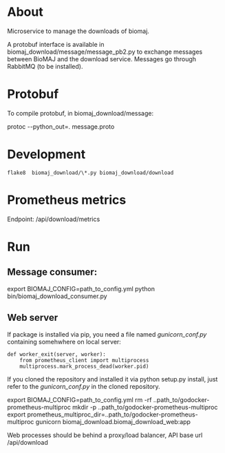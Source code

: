 # About

Microservice to manage the downloads of biomaj.

A protobuf interface is available in biomaj_download/message/message_pb2.py to exchange messages between BioMAJ and the download service.
Messages go through RabbitMQ (to be installed).

# Protobuf

To compile protobuf, in biomaj_download/message:

protoc --python_out=. message.proto

# Development

    flake8  biomaj_download/\*.py biomaj_download/download

# Prometheus metrics

Endpoint: /api/download/metrics


# Run

## Message consumer:
export BIOMAJ_CONFIG=path_to_config.yml
python bin/biomaj_download_consumer.py

## Web server

If package is installed via pip, you need a file named *gunicorn_conf.py* containing somehwhere on local server:

    def worker_exit(server, worker):
        from prometheus_client import multiprocess
        multiprocess.mark_process_dead(worker.pid)

If you cloned the repository and installed it via python setup.py install, just refer to the *gunicorn_conf.py* in the cloned repository.

export BIOMAJ_CONFIG=path_to_config.yml
rm -rf ..path_to/godocker-prometheus-multiproc
mkdir -p ..path_to/godocker-prometheus-multiproc
export prometheus_multiproc_dir=..path_to/godocker-prometheus-multiproc
gunicorn biomaj_download.biomaj_download_web:app

Web processes should be behind a proxy/load balancer, API base url /api/download
